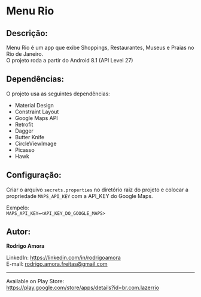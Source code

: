 # Menu Rio
Descrição:
----------
Menu Rio é um app que exibe Shoppings, Restaurantes, Museus e Praias no Rio de Janeiro.<br>
O projeto roda a partir do Android 8.1 (API Level 27)

Dependências:
-------------
O projeto usa as seguintes dependências:
* Material Design
* Constraint Layout
* Google Maps API
* Retrofit
* Dagger
* Butter Knife
* CircleViewImage
* Picasso
* Hawk

Configuração:
-------------
Criar o arquivo `secrets.properties` no diretório raiz do projeto e colocar a propriedade `MAPS_API_KEY` com a API_KEY do Google Maps. <br>

Exmpelo:<br>
`MAPS_API_KEY=<API_KEY_DO_GOOGLE_MAPS>`

Autor:
------
<b>Rodrigo Amora</b>

LinkedIn: https://linkedin.com/in/rodrigoamora <br>
E-mail: rodrigo.amora.freitas@gmail.com

<hr>

Available on Play Store: <br>
https://play.google.com/store/apps/details?id=br.com.lazerrio
